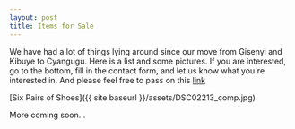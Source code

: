 ```yaml
---
layout: post
title: Items for Sale
---
```

We have had a lot of things lying around since our move from Gisenyi and Kibuye to Cyangugu. Here is a list and some pictures. If you are interested, go to the bottom, fill in the contact form, and let us know what you're interested in. And please feel free to pass on this [link](zorbathegreek.github.io/GarageSale)

[Six Pairs of Shoes]({{ site.baseurl }}/assets/DSC02213_comp.jpg)

More coming soon...
